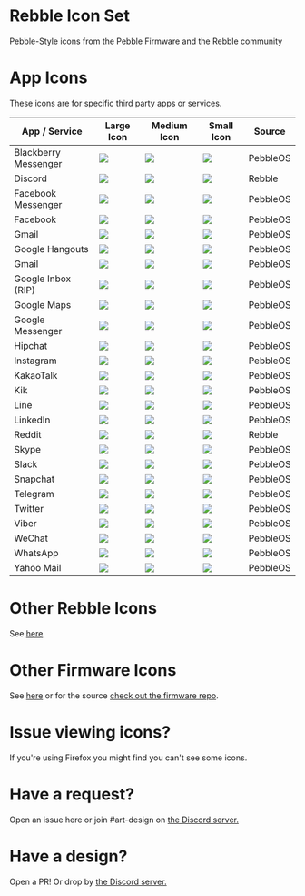 # Rebble Icon Set
Pebble-Style icons from the Pebble Firmware and the Rebble community

# App Icons

These icons are for specific third party apps or services.

| App / Service  | Large Icon | Medium Icon | Small Icon | Source |
| ------------- | ------------- | ------------- | ------------- | ------------- |
| Blackberry Messenger  | ![](./pebbleos/Pebble_80x80_Blackberry_messenger.svg)  | ![](./pebbleos/Pebble_50x50_Blackberry_messenger.svg)| ![](./pebbleos/Pebble_25x25_Blackberry_messenger.svg) | PebbleOS
| Discord | ![](./rebble/rebble_80x80_discord.svg) | ![](./rebble/rebble_50x50_discord.svg) | ![](./rebble/rebble_25x25_discord.svg) | Rebble
| Facebook Messenger  | ![](./pebbleos/Pebble_80x80_Facebook_messenger_notification.svg) | ![](./pebbleos/Pebble_50x50_Facebook_messenger_notification.svg) | ![](./pebbleos/Pebble_25x25_Facebook_messenger_notification.svg)  | PebbleOS
| Facebook | ![](./pebbleos/Pebble_80x80_Facebook_notification.svg)| ![](./pebbleos/Pebble_50x50_Facebook_notification.svg)| ![](./pebbleos/Pebble_25x25_Facebook_notification.svg) | PebbleOS
| Gmail |   ![](./pebbleos/Pebble_80x80_Gmail_notification.svg)| ![](./pebbleos/Pebble_50x50_Gmail_notification.svg)| ![](./pebbleos/Pebble_25x25_Gmail_notification.svg) | PebbleOS
| Google Hangouts |   ![](./pebbleos/Pebble_80x80_Google_Hangouts_notification.svg)| ![](./pebbleos/Pebble_50x50_Google_Hangouts_notification.svg)| ![](./pebbleos/Pebble_25x25_Google_Hangouts_notification.svg) | PebbleOS
| Gmail |   ![](./pebbleos/Pebble_80x80_Gmail_notification.svg)| ![](./pebbleos/Pebble_50x50_Gmail_notification.svg)| ![](./pebbleos/Pebble_25x25_Gmail_notification.svg) | PebbleOS
| Google Inbox (RIP) |   ![](./pebbleos/Pebble_80x80_Google_inbox_notification.svg)| ![](./pebbleos/Pebble_50x50_Google_inbox_notification.svg)| ![](./pebbleos/Pebble_25x25_Google_inbox_notification.svg) | PebbleOS
| Google Maps |   ![](./pebbleos/Pebble_80x80_Google_Maps.svg)| ![](./pebbleos/Pebble_50x50_Google_Maps.svg)| ![](./pebbleos/Pebble_25x25_Google_Maps.svg) | PebbleOS
| Google Messenger | ![](./pebbleos/Pebble_80x80_Google_messenger.svg)| ![](./pebbleos/Pebble_50x50_Google_messenger.svg)| ![](./pebbleos/Pebble_25x25_Google_messenger.svg) | PebbleOS
| Hipchat |   ![](./pebbleos/Pebble_80x80_Hipchat.svg)| ![](./pebbleos/Pebble_50x50_Hipchat.svg)| ![](./pebbleos/Pebble_25x25_Hipchat.svg) | PebbleOS
| Instagram | ![](./pebbleos/Pebble_80x80_Instagram.svg)| ![](./pebbleos/Pebble_50x50_Instagram.svg)| ![](./pebbleos/Pebble_25x25_Instagram.svg) | PebbleOS
| KakaoTalk | ![](./pebbleos/Pebble_80x80_KakaoTalk.svg)| ![](./pebbleos/Pebble_50x50_KakaoTalk.svg)| ![](./pebbleos/Pebble_25x25_KakaoTalk.svg) | PebbleOS
| Kik | ![](./pebbleos/Pebble_80x80_Kik.svg)| ![](./pebbleos/Pebble_50x50_Kik.svg)| ![](./pebbleos/Pebble_25x25_Kik.svg) | PebbleOS
| Line | ![](./pebbleos/Pebble_80x80_Line.svg)| ![](./pebbleos/Pebble_50x50_Line.svg)| ![](./pebbleos/Pebble_25x25_Line.svg) | PebbleOS
| LinkedIn | ![](./pebbleos/Pebble_80x80_LinkedIn.svg)| ![](./pebbleos/Pebble_50x50_LinkedIn.svg)| ![](./pebbleos/Pebble_25x25_LinkedIn.svg) | PebbleOS
| Reddit | ![](./rebble/rebble_80x80_reddit.svg) | ![](./rebble/rebble_50x50_reddit.svg) | ![](./rebble/rebble_25x25_reddit.svg) | Rebble
| Skype | ![](./pebbleos/Pebble_80x80_Skype.svg)| ![](./pebbleos/Pebble_50x50_Skype.svg)| ![](./pebbleos/Pebble_25x25_Skype.svg) | PebbleOS
| Slack | ![](./pebbleos/Pebble_80x80_Slack.svg)| ![](./pebbleos/Pebble_50x50_Slack.svg)| ![](./pebbleos/Pebble_25x25_Slack.svg) | PebbleOS
| Snapchat | ![](./pebbleos/Pebble_80x80_Snapchat.svg)| ![](./pebbleos/Pebble_50x50_Snapchat.svg)| ![](./pebbleos/Pebble_25x25_Snapchat.svg) | PebbleOS
| Telegram | ![](./pebbleos/Pebble_80x80_Telegram_app.svg)| ![](./pebbleos/Pebble_50x50_Telegram_app.svg)| ![](./pebbleos/Pebble_25x25_Telegram_app.svg) | PebbleOS
| Twitter | ![](./pebbleos/Pebble_80x80_Twitter_notification.svg)| ![](./pebbleos/Pebble_50x50_Twitter_notification.svg)| ![](./pebbleos/Pebble_25x25_Twitter_notification.svg) | PebbleOS
| Viber | ![](./pebbleos/Pebble_80x80_Viber.svg)| ![](./pebbleos/Pebble_50x50_Viber.svg)| ![](./pebbleos/Pebble_25x25_Viber.svg) | PebbleOS
| WeChat | ![](./pebbleos/Pebble_80x80_WeChat.svg)| ![](./pebbleos/Pebble_50x50_WeChat.svg)| ![](./pebbleos/Pebble_25x25_WeChat.svg) | PebbleOS
| WhatsApp | ![](./pebbleos/Pebble_80x80_WhatsApp_notification.svg)| ![](./pebbleos/Pebble_50x50_WhatsApp_notification.svg)| ![](./pebbleos/Pebble_25x25_WhatsApp_notification.svg) | PebbleOS
| Yahoo Mail | ![](./pebbleos/Pebble_80x80_Yahoo_mail.svg)| ![](./pebbleos/Pebble_50x50_Yahoo_mail.svg)| ![](./pebbleos/Pebble_25x25_Yahoo_mail.svg) | PebbleOS

# Other Rebble Icons
See [here](./rebble)

# Other Firmware Icons
See [here](./pebbleos) or for the source [check out the firmware repo](https://github.com/pebble-dev/pebble-firmware/tree/main/resources/normal/base/images).

# Issue viewing icons?
If you're using Firefox you might find you can't see some icons.

# Have a request?
Open an issue here or join #art-design on [the Discord server.](https://rebble.io/discord)

# Have a design?
Open a PR! Or drop by [the Discord server.](https://rebble.io/discord)